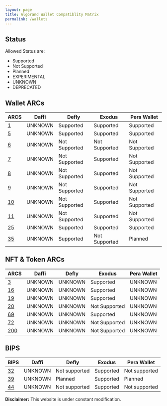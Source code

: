 ```yaml
---
layout: page
title: Algorand Wallet Compatiblity Matrix
permalink: /wallets
---
```

## Status
Allowed Status are:
- Supported
- Not Supported
- Planned
- EXPERIMENTAL
- UNKNOWN
- DEPRECATED

## Wallet ARCs

| ARCS           | Daffi         | Defly         | Exodus        | Pera Wallet   |
| -------------- | ------------- | ------------- | ------------- | ------------- |
| [1][ARC-1]     | UNKNOWN       | Supported     | Supported     | Supported     |
| [5][ARC-5]     | UNKNOWN       | Supported     | Supported     | Supported     |
| [6][ARC-6]     | UNKNOWN       | Not Supported | Not Supported | Not Supported |
| [7][ARC-7]     | UNKNOWN       | Not Supported | Supported     | Not Supported |
| [8][ARC-8]     | UNKNOWN       | Not Supported | Supported     | Not Supported |
| [9][ARC-9]     | UNKNOWN       | Not Supported | Supported     | Not Supported |
| [10][ARC-10]   | UNKNOWN       | Not Supported | Supported     | Not Supported |
| [11][ARC-11]   | UNKNOWN       | Not Supported | Supported     | Not Supported |
| [25][ARC-25]   | UNKNOWN       | Supported     | Supported     | Supported     |
| [35][ARC-35]   | UNKNOWN       | Supported     | Not Supported | Planned       |

[ARC-1]: https://arc.algorand.foundation/ARCs/arc-0001 "Algorand Wallet Transaction Signing API"
[ARC-5]: https://arc.algorand.foundation/ARCs/arc-0005 "Wallet Transaction Signing API (Functional)"
[ARC-6]: https://arc.algorand.foundation/ARCs/arc-0006 "Algorand Wallet Address Discovery API"
[ARC-7]: https://arc.algorand.foundation/ARCs/arc-0007 "Algorand Wallet Post Transactions API"
[ARC-8]: https://arc.algorand.foundation/ARCs/arc-0008 "Algorand Wallet Sign and Post API"
[ARC-9]: https://arc.algorand.foundation/ARCs/arc-0009 "Algorand Wallet Algodv2 and Indexer API"
[ARC-10]: https://arc.algorand.foundation/ARCs/arc-0010 "Algorand Wallet Reach Minimum Requirements"
[ARC-11]: https://arc.algorand.foundation/ARCs/arc-0011 "Algorand Wallet Reach Browser Spec"
[ARC-25]: https://arc.algorand.foundation/ARCs/arc-0025 "Algorand WalletConnect v1 API"
[ARC-35]: https://arc.algorand.foundation/ARCs/arc-0035 "Algorand Offline Wallet Backup Protocol"

## NFT & Token ARCs

| ARCS           | Daffi         | Defly         | Exodus        | Pera Wallet   |
| -------------- | ------------- | ------------- | ------------- | ------------- |
| [3][ARC-3]     | UNKNOWN       | UNKNOWN       | Supported     | UNKNOWN       |
| [16][ARC-16]   | UNKNOWN       | UNKNOWN       | Supported     | UNKNOWN       |
| [19][ARC-19]   | UNKNOWN       | UNKNOWN       | Supported     | UNKNOWN       |
| [20][ARC-20]   | UNKNOWN       | UNKNOWN       | Not Supported | UNKNOWN       |
| [69][ARC-69]   | UNKNOWN       | UNKNOWN       | Supported     | UNKNOWN       |
| [72][ARC-72]   | UNKNOWN       | UNKNOWN       | Not Supported | UNKNOWN       |
| [200][ARC-200] | UNKNOWN       | UNKNOWN       | Not Supported | UNKNOWN       |

[ARC-3]: https://arc.algorand.foundation/ARCs/arc-0003 "Conventions Fungible/Non-Fungible Tokens"
[ARC-16]: https://arc.algorand.foundation/ARCs/arc-0016 "Convention for declaring traits of an NFT's"
[ARC-19]: https://arc.algorand.foundation/ARCs/arc-0019 "Templating of NFT ASA URLs for mutability"
[ARC-20]: https://arc.algorand.foundation/ARCs/arc-0020 "Smart ASA"
[ARC-69]: https://arc.algorand.foundation/ARCs/arc-0069 "ASA Parameters Conventions, Digital Media"
[ARC-72]: https://arc.algorand.foundation/ARCs/arc-0072 "Algorand Smart Contract NFT Specification"
[ARC-200]: https://arc.algorand.foundation/ARCs/arc-0200 "Algorand Smart Contract Token Specification"


## BIPS

| BIPS           | Daffi         | Defly         | Exodus        | Pera Wallet   |
| -------------- | ------------- | ------------- | ------------- | ------------- |
| [32][BIP-32]   | UNKNOWN       | Not supported | Supported     | Not supported |
| [39][BIP-39]   | UNKNOWN       | Planned       | Supported     | Planned       |
| [44][BIP-44]   | UNKNOWN       | Not supported | Supported     | Not supported |

[BIP-32]: https://github.com/bitcoin/bips/blob/master/bip-0032.mediawiki "Hierarchical Deterministic Wallets"
[BIP-39]: https://github.com/bitcoin/bips/blob/master/bip-0039.mediawiki "Mnemonic code for generating deterministic keys"
[BIP-44]: https://github.com/bitcoin/bips/blob/master/bip-0044.mediawiki "Multi-Account Hierarchy for Deterministic Wallets"

**Disclaimer:** This website is under constant modification.

